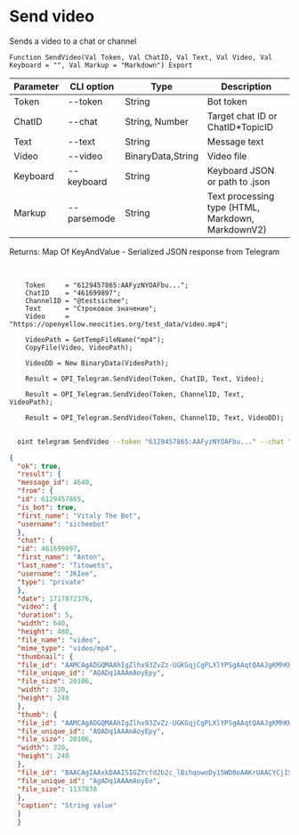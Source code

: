 ﻿---
sidebar_position: 3
---

# Send video
 Sends a video to a chat or channel



`Function SendVideo(Val Token, Val ChatID, Val Text, Val Video, Val Keyboard = "", Val Markup = "Markdown") Export`

  | Parameter | CLI option | Type | Description |
  |-|-|-|-|
  | Token | --token | String | Bot token |
  | ChatID | --chat | String, Number | Target chat ID or ChatID*TopicID |
  | Text | --text | String | Message text |
  | Video | --video | BinaryData,String | Video file |
  | Keyboard | --keyboard | String | Keyboard JSON or path to .json |
  | Markup | --parsemode | String | Text processing type (HTML, Markdown, MarkdownV2) |

  
  Returns:  Map Of KeyAndValue - Serialized JSON response from Telegram

<br/>




```bsl title="Code example"
    Token     = "6129457865:AAFyzNYOAFbu...";
    ChatID    = "461699897";
    ChannelID = "@testsichee";
    Text      = "Строковое значение";
    Video     = "https://openyellow.neocities.org/test_data/video.mp4";

    VideoPath = GetTempFileName("mp4");
    CopyFile(Video, VideoPath);

    VideoDD = New BinaryData(VideoPath);

    Result = OPI_Telegram.SendVideo(Token, ChatID, Text, Video);

    Result = OPI_Telegram.SendVideo(Token, ChannelID, Text, VideoPath);

    Result = OPI_Telegram.SendVideo(Token, ChannelID, Text, VideoDD);
```



```sh title="CLI command example"
    
  oint telegram SendVideo --token "6129457865:AAFyzNYOAFbu..." --chat "461699897" --text "String value" --video "https://openintegrations.dev/test_data/video.mp4" --keyboard %keyboard% --parsemode %parsemode%

```

```json title="Result"
{
  "ok": true,
  "result": {
  "message_id": 4640,
  "from": {
  "id": 6129457865,
  "is_bot": true,
  "first_name": "Vitaly The Bot",
  "username": "sicheebot"
  },
  "chat": {
  "id": 461699897,
  "first_name": "Anton",
  "last_name": "Titowets",
  "username": "JKIee",
  "type": "private"
  },
  "date": 1717072376,
  "video": {
  "duration": 5,
  "width": 640,
  "height": 480,
  "file_name": "video",
  "mime_type": "video/mp4",
  "thumbnail": {
  "file_id": "AAMCAgADGQMAAhIgZlhx93ZvZz-UGKGqjCgPLXlYPSgAAqtQAAJgKMhKHu6gl3VqCfoBAAdtAAM1BA",
  "file_unique_id": "AQADq1AAAmAoyEpy",
  "file_size": 20106,
  "width": 320,
  "height": 240
  },
  "thumb": {
  "file_id": "AAMCAgADGQMAAhIgZlhx93ZvZz-UGKGqjCgPLXlYPSgAAqtQAAJgKMhKHu6gl3VqCfoBAAdtAAM1BA",
  "file_unique_id": "AQADq1AAAmAoyEpy",
  "file_size": 20106,
  "width": 320,
  "height": 240
  },
  "file_id": "BAACAgIAAxkDAAISIGZYcfd2b2c_lBihqowoDy15WD0oAAKrUAACYCjISh7uoJd1agn6NQQ",
  "file_unique_id": "AgADq1AAAmAoyEo",
  "file_size": 1137878
  },
  "caption": "String value"
  }
  }
```
